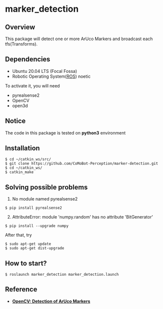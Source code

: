 # marker_detection

## Overview
This package will detect one or more ArUco Markers and broadcast each tfs(Transforms).

## Dependencies
- Ubuntu 20.04 LTS (Focal Fossa)
- Robotic Operating System([ROS](http://wiki.ros.org/ROS/Installation)) noetic

To activate it, you will need
- pyrealsense2
- OpenCV
- open3d

## Notice
The code in this package is tested on **python3** environment

## Installation
```
$ cd ~/catkin_ws/src/
$ git clone https://github.com/CoMoBot-Perception/marker-detection.git
$ cd ~/catkin_ws/
$ catkin_make
```

## Solving possible problems
1. No module named pyrealsense2
```
$ pip install pyrealsense2
```
2. AttributeError: module 'numpy.random' has no attribute 'BitGenerator'
```
$ pip install --upgrade numpy
```
After that, try
```
$ sudo apt-get update
$ sudo apt-get dist-upgrade
```

## How to start?
```
$ roslaunch marker_detection marker_detection.launch
```
## Reference
- **[OpenCV: Detection of ArUco Markers](https://docs.opencv.org/4.x/d5/dae/tutorial_aruco_detection.html)**